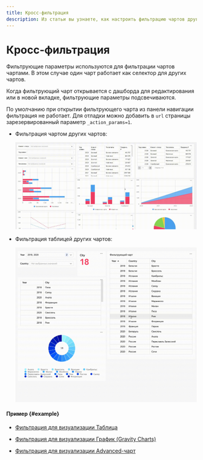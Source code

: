 ```yaml
---
title: Кросс-фильтрация
description: Из статьи вы узнаете, как настроить фильтрацию чартов другими чартами.
---
```


# Кросс-фильтрация

Фильтрующие параметры используются для фильтрации чартов чартами. В этом случае один чарт работает как селектор для других чартов.

Когда фильтрующий чарт открывается с дашборда для редактирования или в новой вкладке, фильтрующие параметры подсвечиваются.

По умолчанию при открытии фильтрующего чарта из панели навигации фильтрация не работает. Для отладки можно добавить в `url` страницы зарезервированный параметр `_action_params=1`.

* Фильтрация чартом других чартов:

  ![image](../../../_assets/datalens/editor/chart-filtration.gif)

* Фильтрация таблицей других чартов:

  ![image](../../../_assets/datalens/editor/table-filtration.gif)

#### Пример {#example}

* [Фильтрация для визуализации Таблица](https://datalens.yandex/uw4m2h7evlwog?tab=Ow#Таблица)

* [Фильтрация для визуализации График (Gravity Charts)](https://datalens.yandex/uw4m2h7evlwog?tab=Ow#График%20Gravity%20Сharts)

* [Фильтрация для визуализации Advanced-чарт](https://datalens.yandex/uw4m2h7evlwog?tab=Ow#Advanced%20чарт)
